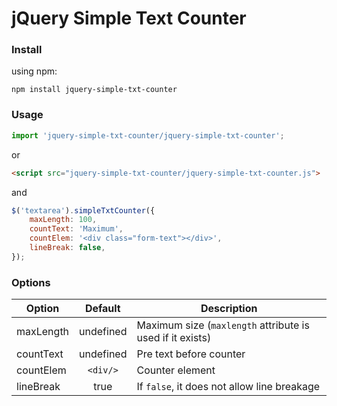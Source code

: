 # jQuery Simple Text Counter

### Install

using npm:  

```
npm install jquery-simple-txt-counter
```

### Usage

```javascript
import 'jquery-simple-txt-counter/jquery-simple-txt-counter';
```

or

```html
<script src="jquery-simple-txt-counter/jquery-simple-txt-counter.js">
```

and

```javascript
$('textarea').simpleTxtCounter({
    maxLength: 100,
    countText: 'Maximum',
    countElem: '<div class="form-text"></div>',
    lineBreak: false,
});
```

### Options

| Option    | Default   | Description                                               |
| --------- |:---------:| --------------------------------------------------------- |
| maxLength | undefined | Maximum size (`maxlength` attribute is used if it exists) |
| countText | undefined | Pre text before counter                                   |
| countElem | `<div/>`  | Counter element                                           |
| lineBreak | true      | If `false`, it does not allow line breakage               |